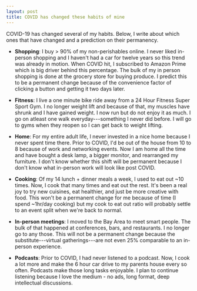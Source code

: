 ```yaml
---
layout: post
title: COVID has changed these habits of mine
---
```


COVID-19 has changed several of my habits. Below, I write about which ones that have changed and a prediction on their permanency.

* __Shopping__: I buy > 90% of my non-perishables online. I never liked in-person shopping and I haven't had a car for twelve years so this trend was already in motion. When COVID hit, I subscribed to Amazon Prime which is big driver behind this percentage. The bulk of my in person shopping is done at the grocery store for buying produce. I predict this to be a permanent change because of the convenience factor of clicking a button and getting it two days later.

* __Fitness__: I live a one minute bike ride away from a 24 Hour Fitness Super Sport Gym. I no longer weight lift and because of that, my muscles have shrunk and I have gained weight. I now run but do not enjoy it as much. I go on atleast one walk everyday---something I never did before. I will go to gyms when they reopen so I can get back to weight lifting.

* __Home__: For my entire adult life, I never invested in a nice home because I never spent time there. Prior to COVID, I'd be out of the house from 10 to 8 because of work and networking events. Now I am home all the time and have bought a desk lamp, a bigger monitor, and rearranged my furniture. I don't know whether this shift will be permanent because I don't know what in-person work will look like post COVID.

* __Cooking__: Of my 14 lunch + dinner meals a week, I used to eat out ~10 times. Now, I cook that many times and eat out the rest. It's been a real joy to try new cuisines, eat healthier, and just be more creative with food. This won't be a permanent change for me because of time (I spend ~1hr/day cooking) but my cook to eat out ratio will probably settle to an event split when we're back to normal.

* __In-person meetings__: I moved to the Bay Area to meet smart people. The bulk of that happened at conferences, bars, and restaurants. I no longer go to any those. This will not be a permanent change because the substitute---virtual gatherings---are not even 25% comparable to an in-person experience.

* __Podcasts__: Prior to COVID, I had never listened to a podcast. Now, I cook a lot more and make the 6 hour car drive to my parents house every so often. Podcasts make those long tasks enjoyable. I plan to continue listening because I love the medium - no ads, long format, deep intellectual discussions.

